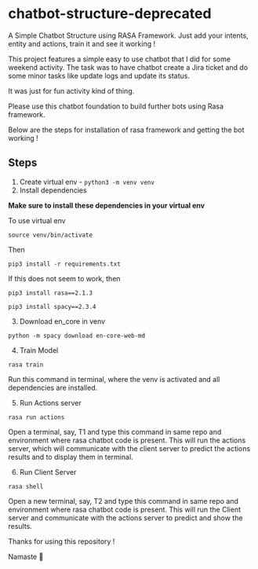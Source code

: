 # chatbot-structure-deprecated

A Simple Chatbot Structure using RASA Framework. Just add your intents, entity and actions, train it and see it working !

This project features a simple easy to use chatbot that I did for some weekend activity. The task was to have chatbot create a Jira ticket and do some minor tasks like update logs and update its status.

It was just for fun activity kind of thing.

Please use this chatbot foundation to build further bots using Rasa framework.

Below are the steps for installation of rasa framework and getting the bot working !

## Steps

1. Create virtual env - `python3 -m venv venv`
2. Install dependencies

**Make sure to install these dependencies in your virtual env**

To use virtual env

`source venv/bin/activate`

Then

`pip3 install -r requirements.txt`

If this does not seem to work, then

`pip3 install rasa==2.1.3`

`pip3 install spacy==2.3.4`

3. Download en_core in venv

`python -m spacy download en-core-web-md`

4. Train Model

`rasa train`

Run this command in terminal, where the venv is activated and all dependencies are installed.

5. Run Actions server

`rasa run actions`

Open a terminal, say, T1 and type this command in same repo and environment where rasa chatbot code is present. This will run the actions server, which will communicate with the client server to predict the actions results and to display them in terminal.

6. Run Client Server

`rasa shell`

Open a new terminal, say, T2 and type this command in same repo and environment where rasa chatbot code is present. This will run the Client server and communicate with the actions server to predict and show the results.

Thanks for using this repository !

Namaste 🙏
